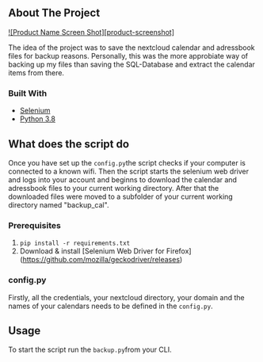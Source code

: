 ## About The Project

[![Product Name Screen Shot][product-screenshot]](https://example.com)

The idea of the project was to save the nextcloud calendar and adressbook files for backup reasons. Personally, this was the more approbiate way of backing up my files than saving the SQL-Database and extract the calendar items from there. 


### Built With

* [Selenium](https://www.selenium.dev/)
* [Python 3.8](https://www.python.org/)




<!-- GETTING STARTED -->
## What does the script do

Once you have set up the ```config.py```the script checks if your computer is connected to a known wifi. Then the script starts the selenium web driver and logs into your account and beginns to download the calendar and adressbook files to your current working directory. After that the downloaded files were moved to a subfolder of your current working directory named "backup_cal".

### Prerequisites

1. ```pip install -r requirements.txt```
2. Download & install [Selenium Web Driver for Firefox] (https://github.com/mozilla/geckodriver/releases)

### config.py

Firstly, all the credentials, your nextcloud directory, your domain and the names of your calendars needs to be defined in the ```config.py```.


## Usage

To start the script run the ```backup.py```from your CLI.






